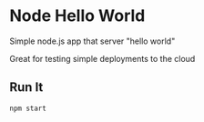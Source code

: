# Node Hello World

Simple node.js app that server "hello world"

Great for testing simple deployments to the cloud

## Run It

`npm start`

